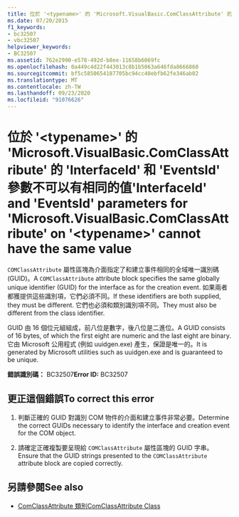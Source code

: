 ```yaml
---
title: 位於 '<typename>' 的 'Microsoft.VisualBasic.ComClassAttribute' 的 'InterfaceId' 和 'EventsId' 參數不可以有相同的值
ms.date: 07/20/2015
f1_keywords:
- bc32507
- vbc32507
helpviewer_keywords:
- BC32507
ms.assetid: 762e2990-e578-492d-b8ee-11658b6069fc
ms.openlocfilehash: 0a449c4d22f443013c8b1b5063a646fda8666860
ms.sourcegitcommit: bf5c5850654187705bc94cc40ebfb62fe346ab02
ms.translationtype: MT
ms.contentlocale: zh-TW
ms.lasthandoff: 09/23/2020
ms.locfileid: "91076626"
---
```

# <a name="interfaceid-and-eventsid-parameters-for-microsoftvisualbasiccomclassattribute-on-typename-cannot-have-the-same-value"></a><span data-ttu-id="83f20-102">位於 '\<typename>' 的 'Microsoft.VisualBasic.ComClassAttribute' 的 'InterfaceId' 和 'EventsId' 參數不可以有相同的值</span><span class="sxs-lookup"><span data-stu-id="83f20-102">'InterfaceId' and 'EventsId' parameters for 'Microsoft.VisualBasic.ComClassAttribute' on '\<typename>' cannot have the same value</span></span>

<span data-ttu-id="83f20-103">`COMClassAttribute` 屬性區塊為介面指定了和建立事件相同的全域唯一識別碼 (GUID)。</span><span class="sxs-lookup"><span data-stu-id="83f20-103">A `COMClassAttribute` attribute block specifies the same globally unique identifier (GUID) for the interface as for the creation event.</span></span> <span data-ttu-id="83f20-104">如果兩者都獲提供這些識別項，它們必須不同。</span><span class="sxs-lookup"><span data-stu-id="83f20-104">If these identifiers are both supplied, they must be different.</span></span> <span data-ttu-id="83f20-105">它們也必須和類別識別項不同。</span><span class="sxs-lookup"><span data-stu-id="83f20-105">They must also be different from the class identifier.</span></span>  
  
 <span data-ttu-id="83f20-106">GUID 由 16 個位元組組成，前八位是數字，後八位是二進位。</span><span class="sxs-lookup"><span data-stu-id="83f20-106">A GUID consists of 16 bytes, of which the first eight are numeric and the last eight are binary.</span></span> <span data-ttu-id="83f20-107">它由 Microsoft 公用程式 (例如 uuidgen.exe) 產生，保證是唯一的。</span><span class="sxs-lookup"><span data-stu-id="83f20-107">It is generated by Microsoft utilities such as uuidgen.exe and is guaranteed to be unique.</span></span>  
  
 <span data-ttu-id="83f20-108">**錯誤識別碼：** BC32507</span><span class="sxs-lookup"><span data-stu-id="83f20-108">**Error ID:** BC32507</span></span>  
  
## <a name="to-correct-this-error"></a><span data-ttu-id="83f20-109">更正這個錯誤</span><span class="sxs-lookup"><span data-stu-id="83f20-109">To correct this error</span></span>  
  
1. <span data-ttu-id="83f20-110">判斷正確的 GUID 對識別 COM 物件的介面和建立事件非常必要。</span><span class="sxs-lookup"><span data-stu-id="83f20-110">Determine the correct GUIDs necessary to identify the interface and creation event for the COM object.</span></span>  
  
2. <span data-ttu-id="83f20-111">請確定正確複製要呈現給 `COMClassAttribute` 屬性區塊的 GUID 字串。</span><span class="sxs-lookup"><span data-stu-id="83f20-111">Ensure that the GUID strings presented to the `COMClassAttribute` attribute block are copied correctly.</span></span>  
  
## <a name="see-also"></a><span data-ttu-id="83f20-112">另請參閱</span><span class="sxs-lookup"><span data-stu-id="83f20-112">See also</span></span>

- [<span data-ttu-id="83f20-113">ComClassAttribute 類別</span><span class="sxs-lookup"><span data-stu-id="83f20-113">ComClassAttribute Class</span></span>](xref:Microsoft.VisualBasic.ComClassAttribute)

